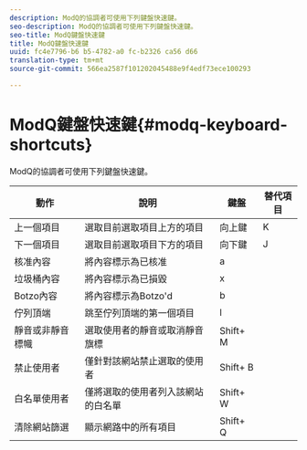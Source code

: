 ```yaml
---
description: ModQ的協調者可使用下列鍵盤快速鍵。
seo-description: ModQ的協調者可使用下列鍵盤快速鍵。
seo-title: ModQ鍵盤快速鍵
title: ModQ鍵盤快速鍵
uuid: fc4e7796-b6 b5-4782-a0 fc-b2326 ca56 d66
translation-type: tm+mt
source-git-commit: 566ea2587f101202045488e9f4edf73ece100293

---
```



# ModQ鍵盤快速鍵{#modq-keyboard-shortcuts}

ModQ的協調者可使用下列鍵盤快速鍵。

| 動作 | 說明 | 鍵盤 | 替代項目 |
|---|---|---|---|
| 上一個項目 | 選取目前選取項目上方的項目 | 向上鍵 | K |
| 下一個項目 | 選取目前選取項目下方的項目 | 向下鍵 | J |
| 核准內容 | 將內容標示為已核准 | a |  |
| 垃圾桶內容 | 將內容標示為已損毀 | x |  |
| Botzo內容 | 將內容標示為Botzo'd | b |  |
| 佇列頂端 | 跳至佇列頂端的第一個項目 | l |  |
| 靜音或非靜音標幟 | 選取使用者的靜音或取消靜音旗標 | Shift+ M |  |
| 禁止使用者 | 僅針對該網站禁止選取的使用者 | Shift+ B |  |
| 白名單使用者 | 僅將選取的使用者列入該網站的白名單 | Shift+ W |  |
| 清除網站篩選 | 顯示網路中的所有項目 | Shift+ Q |  |

